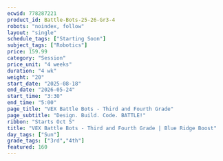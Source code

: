 ```yaml
---
ecwid: 778287221
product_id: Battle-Bots-25-26-Gr3-4
robots: "noindex, follow"
layout: "single"
schedule_tags: ["Starting Soon"]
subject_tags: ["Robotics"]
price: 159.99
category: "Session"
price_unit: "4 weeks"
duration: "4 wk"
weight: "20"
start_date: "2025-08-18"
end_date: "2026-05-24"
start_time: "3:30"
end_time: "5:00"
page_title: "VEX Battle Bots - Third and Fourth Grade"
page_subtitle: "Design. Build. Code. BATTLE!"
ribbon: "Starts Oct 5"
title: "VEX Battle Bots - Third and Fourth Grade | Blue Ridge Boost"
day_tags: ["Sun"]
grade_tags: ["3rd","4th"]
featured: 160
---
```

